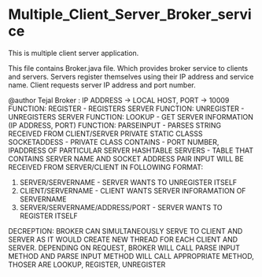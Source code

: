 # Multiple_Client_Server_Broker_service
This is multiple client server application.

This file contains Broker.java file. Which provides broker service to clients and servers.
Servers register themselves using their IP address and service name. 
Client requests server IP address and port number. 

@author Tejal
 Broker : IP ADDRESS -> LOCAL HOST, PORT -> 10009
 FUNCTION: REGISTER - REGISTERS SERVER
 FUNCTION: UNREGISTER - UNREGISTERS SERVER
 FUNCTION: LOOKUP - GET SERVER INFORMATION (IP ADDRESS, PORT)
 FUNCTION: PARSEINPUT - PARSES STRING RECEIVED FROM CLIENT/SERVER
PRIVATE STATIC CLASSS SOCKETADDESS - PRIVATE CLASS CONTAINS - PORT NUMBER,
IPADDRESS OF PARTICULAR SERVER
 HASHTABLE SERVERS - TABLE THAT CONTAINS SERVER NAME AND SOCKET ADDRESS PAIR
 INPUT WILL BE RECEIVED FROM SERVER/CLIENT IN FOLLOWING FORMAT:
 1. SERVER/SERVERNAME - SERVER WANTS TO UNREGISTER ITSELF
 2. CLIENT/SERVERNAME - CLIENT WANTS SERVER INFORAMATION OF SERVERNAME
 3. SERVER/SERVERNAME/ADDRESS/PORT - SERVER WANTS TO REGISTER ITSELF
  
 DECREPTION: 
 BROKER CAN SIMULTANEOUSLY SERVE TO CLIENT AND SERVER AS IT WOULD CREATE
 NEW THREAD FOR EACH CLIENT AND SERVER.
 DEPENDING ON REQUEST, BROKER WILL CALL PARSE INPUT METHOD AND PARSE
 INPUT METHOD WILL CALL APPROPRIATE METHOD, THOSER ARE
 LOOKUP, REGISTER, UNREGISTER
 

